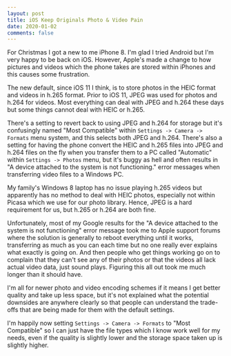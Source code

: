 ```yaml
---
layout: post
title: iOS Keep Originals Photo & Video Pain
date: 2020-01-02
comments: false
---
```


For Christmas I got a new to me iPhone 8.  I'm glad I tried Android but I'm very
happy to be back on iOS.  However, Apple's made a change to how pictures and
videos which the phone takes are stored within iPhones and this causes some
frustration.

The new default, since iOS 11 I think, is to store photos in the HEIC format and
videos in h.265 format.  Prior to iOS 11, JPEG was used for photos and h.264 for
videos.  Most everything can deal with JPEG and h.264 these days but some things
cannot deal with HEIC or h.265.

There's a setting to revert back to using JPEG and h.264 for storage but it's
confusingly named "Most Compatible" within `Settings -> Camera -> Formats` menu
system, and this selects both JPEG and h.264.  There's also a setting for
having the phone convert the HEIC and h.265 files into JPEG and h.264 files on
the fly when you transfer them to a PC called "Automatic" within
`Settings -> Photos` menu, but it's buggy as hell and often results in
"A device attached to the system is not functioning." error messages when
transferring video files to a Windows PC.

My family's Windows 8 laptop has no issue playing h.265 videos but apparently
has no method to deal with HEIC photos, especially not within Picasa which we
use for our photo library.  Hence, JPEG is a hard requirement for us, but h.265
or h.264 are both fine.

Unfortunately, most of my Google results for the "A device attached to the system is
not functioning" error message took me to Apple support forums where the
solution is generally to reboot everything until it works, transferring as much
as you can each time but no one really ever explains what exactly is going on.
And then people who get things working go on to complain that they can't see any
of their photos or that the videos all lack actual video data, just sound plays.
Figuring this all out took me much longer than it should have.

I'm all for newer photo and video encoding schemes if it means I get better
quality and take up less space, but it's not explained what the potential
downsides are anywhere clearly so that people can understand the trade-offs that
are being made for them with the default settings.

I'm happily now setting `Settings -> Camera -> Formats` to "Most Compatible" so
I can just have the file types which I know work well for my needs, even if the
quality is slightly lower and the storage space taken up is slightly higher.
